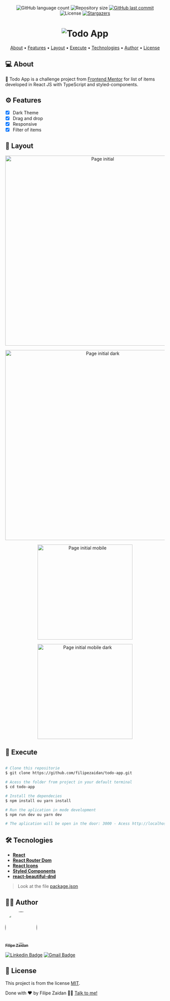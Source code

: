 

  
<p align="center">
  <img alt="GitHub language count" src="https://img.shields.io/github/languages/count/filipezaidan/todo-app?color=%2304D361">

  <img alt="Repository size" src="https://img.shields.io/github/repo-size/filipezaidan/todo-app">

  
  <a href="https://github.com/filipezaidan/todo-app/commits/master">
    <img alt="GitHub last commit" src="https://img.shields.io/github/last-commit/filipezaidan/ecommerce-web">
  </a>
    
   <img alt="License" src="https://img.shields.io/badge/license-MIT-brightgreen">
   <a href="https://github.com/filipezaidan/todo-app">
    <img alt="Stargazers" src="https://img.shields.io/github/stars/filipezaidan/todo-app?style=social">
  </a>

</p>
<h1 align="center">
    <img alt="Todo App" title="#TodoApp" src="https://i.ibb.co/48gbMJK/img-01.png" />
</h1>


<p align="center">
 <a href="#-about">About</a> •
 <a href="#-features">Features</a> •
 <a href="#-layout">Layout</a> • 
 <a href="#-execute">Execute</a> • 
 <a href="#-tecnologies">Technologies</a> • 
 <a href="#-author">Author</a> • 
 <a href="#-license">License</a>
</p>


## 💻 About

📌 Todo App is a challenge project from <a href="https://www.frontendmentor.io/">Frontend Mentor</a> for list of items developed in React JS with TypeScript and styled-components. 

## ⚙️ Features
- [x] Dark Theme
- [x] Drag and drop
- [x] Responsive
- [x] Filter of items

## 🎨 Layout

<p align="center" style="display: flex; align-items: flex-start; justify-content: center;">
  <img alt="Page initial" title="Products Ecommerce" src="https://i.ibb.co/48gbMJK/img-01.png" width="600px">
</p>
<p align="center" style="display: flex; align-items: flex-start; justify-content: center;">
  <img alt="Page initial dark" title="Product" src="https://i.ibb.co/vh6NM1V/image-02.png" width="600px">
</p>
<p align="center" style="display: flex; align-items: flex-start; justify-content: center;">
  <img alt="Page initial mobile" title="Cart Product" src="https://i.ibb.co/9rb29vF/image-03.png" width="300px">
</p>
<p align="center" style="display: flex; align-items: flex-start; justify-content: center;">
  <img alt="Page initial mobile dark" title="Cart Product" src="https://i.ibb.co/LQ4gQ4V/image-04.png" width="300px">
</p>

## 🚀 Execute

```bash

# Clone this repositorie
$ git clone https://github.com/filipezaidan/todo-app.git

# Acess the folder from project in your default terminal
$ cd todo-app

# Install the dependecies
$ npm install ou yarn install

# Run the aplication in mode development
$ npm run dev ou yarn dev

# The aplication will be open in the door: 3000 - Acess http://localhost:3000
```
## 🛠 Tecnologies

-   **[React](https://reactjs.org/)**
-  **[React Router Dom](https://github.com/ReactTraining/react-router/tree/master/packages/react-router-dom)**
-   **[React Icons](https://react-icons.github.io/react-icons/)**
-   **[Styled Components](https://styled-components.com/docs)**
-   **[react-beautiful-dnd](https://github.com/atlassian/react-beautiful-dnd)**

> Look at the file  [package.json](https://github.com/filipezaidan/todo-app/blob/master/package.json)

## 👨‍💻 Author

<a href="">
 <img style="border-radius: 50%;" src="https://avatars.githubusercontent.com/u/41112779?s=120&v=4" width="100px;" alt=""/>
 <br />
 <sub><b>Filipe Zaidan</b></sub></a>
 <br />

[![Linkedin Badge](https://img.shields.io/badge/-FilipeZaidan-blue?style=flat-square&logo=Linkedin&logoColor=white&link=https://www.linkedin.com/in/filipezaidan/)](https://www.linkedin.com/in/filipezaidan/) 
[![Gmail Badge](https://img.shields.io/badge/-felipezaidan10@gmail.com-c14438?style=flat-square&logo=Gmail&logoColor=white&link=mailto:felipezaidan10@gmail.com)](mailto:felipezaidan10@gmail.com)

## 📝 License

This project is from the license [MIT](./LICENSE).

Done with ❤️ by Filipe Zaidan 👋🏽 [Talk to me!](https://www.linkedin.com/in/filipezaidan/)



